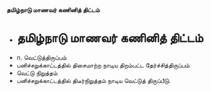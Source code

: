 **தமிழ்நாடு மாணவர் கணினித் திட்டம்**
- # தமிழ்நாடு மாணவர் கணினித் திட்டம்
- n. வெட்டுத்திருப்பம்
- பனிச்சறுக்காட்டத்தில் திசைமாற்ற நாடிய திறம்பட்ட தேர்ச்சித்திருப்பம்
- வெட்டு நிறுத்தம்
- பனிச்சறுக்காட்டத்தில் திடீர்நிறுத்தம் நாடிய வெட்டுத் திருப்பீடு.

